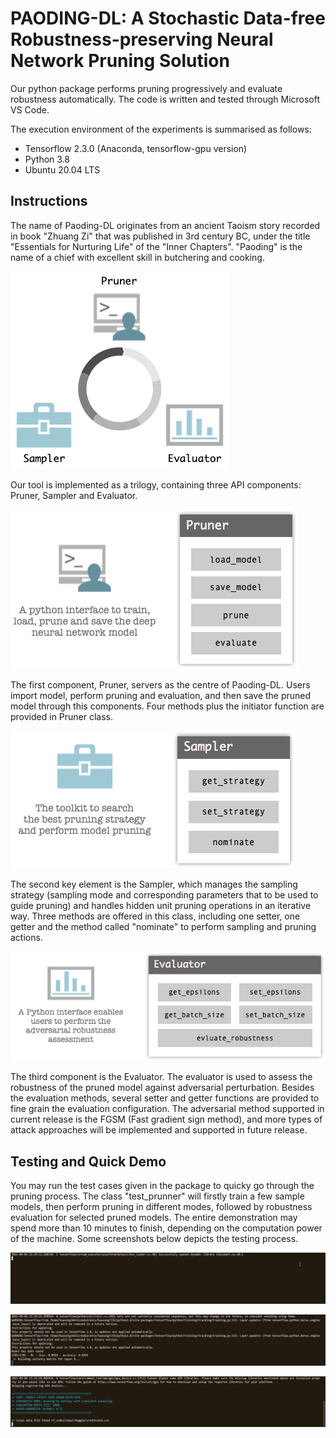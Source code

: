 # PAODING-DL: A Stochastic Data-free Robustness-preserving Neural Network Pruning Solution

Our python package performs pruning progressively and evaluate robustness automatically. The code is written and tested through Microsoft VS Code.

The execution environment of the experiments is summarised as follows: 
* Tensorflow 2.3.0 (Anaconda, tensorflow-gpu version)
* Python 3.8
* Ubuntu 20.04 LTS

## Instructions

The name of Paoding-DL originates from an ancient Taoism story recorded in book "Zhuang Zi" that was published in 3rd century BC, under the title "Essentials for Nurturing Life" of the "Inner Chapters". "Paoding" is the name of a chief with excellent skill in butchering and cooking.

![paoding architecture](https://raw.githubusercontent.com/mark-h-meng/nnprune/main/README/overall.png)

Our tool is implemented as a trilogy, containing three API components: Pruner, Sampler and Evaluator.

![paoding pruner](https://raw.githubusercontent.com/mark-h-meng/nnprune/main/README/pruner.png)

The first component, Pruner, servers as the centre of Paoding-DL. Users import model, perform pruning and evaluation, and then save the pruned model through this components. Four methods plus the initiator function are provided in Pruner class. 

![paoding sampler](https://raw.githubusercontent.com/mark-h-meng/nnprune/main/README/sampler.png)

The second key element is the Sampler, which manages the sampling strategy (sampling mode and corresponding parameters that to be used to guide pruning) and handles hidden unit pruning operations in an iterative way. Three methods are offered in this class, including one setter, one getter and the method called "nominate" to perform sampling and pruning actions.

![paoding evaluator](https://raw.githubusercontent.com/mark-h-meng/nnprune/main/README/evaluator.png)

The third component is the Evaluator. The evaluator is used to assess the robustness of the pruned model against adversarial perturbation. Besides the evaluation methods, several setter and getter functions are provided to fine grain the evaluation configuration. The adversarial method supported in current release is the FGSM (Fast gradient sign method), and more types of attack approaches will be implemented and supported in future release.

## Testing and Quick Demo

You may run the test cases given in the package to quicky go through the pruning process. The class "test_prunner" will firstly train a few sample models, then perform pruning in different modes, followed by robustness evaluation for selected pruned models. The entire demonstration may spend more than 10 minutes to finish, depending on the computation power of the machine. Some screenshots below depicts the testing process.

![model training](https://raw.githubusercontent.com/mark-h-meng/nnprune/main/README/model-training.gif)


![model pruning](https://raw.githubusercontent.com/mark-h-meng/nnprune/main/README/pruning-benchmarking-mode.gif)


![model evaluation](https://raw.githubusercontent.com/mark-h-meng/nnprune/main/README/pruning-robustness-assessment.gif)
